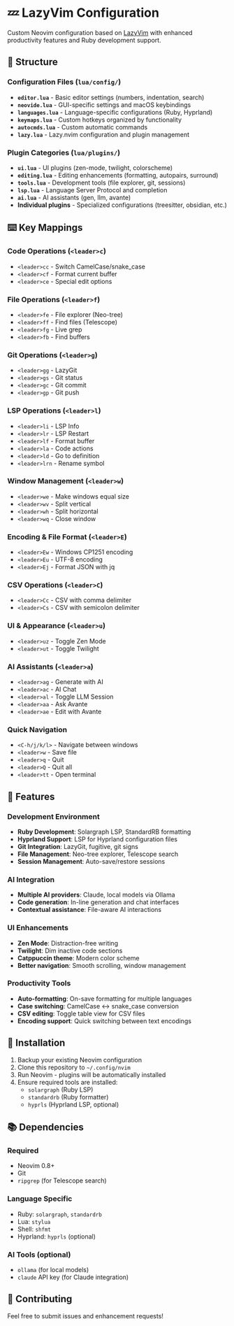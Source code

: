 # 💤 LazyVim Configuration

Custom Neovim configuration based on [LazyVim](https://github.com/LazyVim/LazyVim) with enhanced productivity features and Ruby development support.

## 📁 Structure

### Configuration Files (`lua/config/`)

- **`editor.lua`** - Basic editor settings (numbers, indentation, search)
- **`neovide.lua`** - GUI-specific settings and macOS keybindings
- **`languages.lua`** - Language-specific configurations (Ruby, Hyprland)
- **`keymaps.lua`** - Custom hotkeys organized by functionality
- **`autocmds.lua`** - Custom automatic commands
- **`lazy.lua`** - Lazy.nvim configuration and plugin management

### Plugin Categories (`lua/plugins/`)

- **`ui.lua`** - UI plugins (zen-mode, twilight, colorscheme)
- **`editing.lua`** - Editing enhancements (formatting, autopairs, surround)
- **`tools.lua`** - Development tools (file explorer, git, sessions)
- **`lsp.lua`** - Language Server Protocol and completion
- **`ai.lua`** - AI assistants (gen, llm, avante)
- **Individual plugins** - Specialized configurations (treesitter, obsidian, etc.)

## ⌨️ Key Mappings

### Code Operations (`<leader>c`)
- `<leader>cc` - Switch CamelCase/snake_case
- `<leader>cf` - Format current buffer
- `<leader>ce` - Special edit options

### File Operations (`<leader>f`)
- `<leader>fe` - File explorer (Neo-tree)
- `<leader>ff` - Find files (Telescope)
- `<leader>fg` - Live grep
- `<leader>fb` - Find buffers

### Git Operations (`<leader>g`)
- `<leader>gg` - LazyGit
- `<leader>gs` - Git status
- `<leader>gc` - Git commit
- `<leader>gp` - Git push

### LSP Operations (`<leader>l`)
- `<leader>li` - LSP Info
- `<leader>lr` - LSP Restart
- `<leader>lf` - Format buffer
- `<leader>la` - Code actions
- `<leader>ld` - Go to definition
- `<leader>lrn` - Rename symbol

### Window Management (`<leader>w`)
- `<leader>we` - Make windows equal size
- `<leader>wv` - Split vertical
- `<leader>wh` - Split horizontal
- `<leader>wq` - Close window

### Encoding & File Format (`<leader>E`)
- `<leader>Ew` - Windows CP1251 encoding
- `<leader>Eu` - UTF-8 encoding
- `<leader>Ej` - Format JSON with jq

### CSV Operations (`<leader>C`)
- `<leader>Cc` - CSV with comma delimiter
- `<leader>Cs` - CSV with semicolon delimiter

### UI & Appearance (`<leader>u`)
- `<leader>uz` - Toggle Zen Mode
- `<leader>ut` - Toggle Twilight

### AI Assistants (`<leader>a`)
- `<leader>ag` - Generate with AI
- `<leader>ac` - AI Chat
- `<leader>al` - Toggle LLM Session
- `<leader>aa` - Ask Avante
- `<leader>ae` - Edit with Avante

### Quick Navigation
- `<C-h/j/k/l>` - Navigate between windows
- `<leader>w` - Save file
- `<leader>q` - Quit
- `<leader>Q` - Quit all
- `<leader>tt` - Open terminal

## 🚀 Features

### Development Environment
- **Ruby Development**: Solargraph LSP, StandardRB formatting
- **Hyprland Support**: LSP for Hyprland configuration files
- **Git Integration**: LazyGit, fugitive, git signs
- **File Management**: Neo-tree explorer, Telescope search
- **Session Management**: Auto-save/restore sessions

### AI Integration
- **Multiple AI providers**: Claude, local models via Ollama
- **Code generation**: In-line generation and chat interfaces
- **Contextual assistance**: File-aware AI interactions

### UI Enhancements
- **Zen Mode**: Distraction-free writing
- **Twilight**: Dim inactive code sections
- **Catppuccin theme**: Modern color scheme
- **Better navigation**: Smooth scrolling, window management

### Productivity Tools
- **Auto-formatting**: On-save formatting for multiple languages
- **Case switching**: CamelCase ↔ snake_case conversion
- **CSV editing**: Toggle table view for CSV files
- **Encoding support**: Quick switching between text encodings

## 🔧 Installation

1. Backup your existing Neovim configuration
2. Clone this repository to `~/.config/nvim`
3. Run Neovim - plugins will be automatically installed
4. Ensure required tools are installed:
   - `solargraph` (Ruby LSP)
   - `standardrb` (Ruby formatter)
   - `hyprls` (Hyprland LSP, optional)

## 📚 Dependencies

### Required
- Neovim 0.8+
- Git
- `ripgrep` (for Telescope search)

### Language Specific
- Ruby: `solargraph`, `standardrb`
- Lua: `stylua`
- Shell: `shfmt`
- Hyprland: `hyprls` (optional)

### AI Tools (optional)
- `ollama` (for local models)
- `claude` API key (for Claude integration)

## 🤝 Contributing

Feel free to submit issues and enhancement requests!
